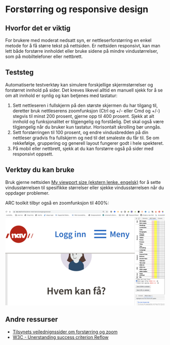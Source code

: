 # Forstørring og responsive design

## Hvorfor det er viktig
For brukere med moderat nedsatt syn, er nettleserforstørring en enkel metode for å få større tekst på nettsiden. Er nettsiden responsivt, kan man lett både forstørre innholdet eller bruke sidene på mindre vindustørrelser, som på mobiltelefoner eller nettbrett.

## Teststeg
Automatiserte testverktøy kan simulere forskjellige skjermstørrelser og forstørret innhold på sider. Det kreves likevel alltid en manuell sjekk for å se om alt innhold er synlig og kan betjenes med tastatur:

1. Sett nettleseren i fullskjerm på den største skjermen du har tilgang til, deretter bruk nettleserens zoomfunksjon (Ctrl og +/- eller Cmd og +/-) stegvis til minst 200 prosent, gjerne opp til 400 prosent. Sjekk at alt innhold og funksjonalitet er tilgjengelig og forståelig. Det skal også være tilgjengelig når du bruker kun tastatur. Horisontalt skrolling bør unngås.
2. Sett forstørringen til 100 prosent, og endre vindusbredden på din nettleser gradvis fra fullskjerm og ned til det smaleste du får til. Se om rekkefølge, gruppering og generell layout fungerer godt i hele spekteret.
3. På mobil eller nettbrett, sjekk at du kan forstørre også på sider med responsivt oppsett.

## Verktøy du kan bruke
Bruk gjerne nettsiden [My viewport size (ekstern lenke, engelsk)](https://viewportsizes.com/mine/) for å sette vindusstørrelsen til spesifikke størrelser eller sjekke vindusstørrelsen når du oppdager problemer.

ARC toolkit tilbyr også en zoomfunksjon til 400%:

![zoom med ARC på nav.no](https://github.com/navikt/universell-utforming/blob/master/hvordan-faa-det-til/UU-testing/manuell-testing/zoom-arc.png)

## Andre ressurser
- [Tilsynets veilednignssider om forstørring og zoom](https://uu.difi.no/krav-og-regelverk/kom-i-gang/hvordan-teste-universell-utforming-av-ditt-nettsted#forstoerring)
- [W3C - Unerstanding success criterion Reflow](https://www.w3.org/WAI/WCAG21/Understanding/reflow.html)
